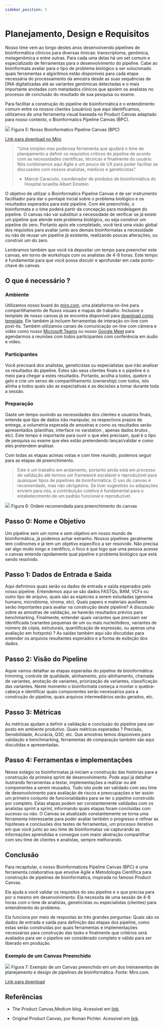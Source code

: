 ```yaml
---
sidebar_position: 3
---
```



# Planejamento, Design e Requisitos

Nosso time vem ao longo destes anos desenvolvendo pipelines de bioinformática clínicos para diversas ômicas: transcriptoma, genômica, metagenômica e entre outras. Para cada uma delas há um set comum e especializado de ferramentas para o desenvolvimento do pipeline. Cabe ao bioinformata avaliar para o tipo de problema biológico a ser solucionado quais ferramentas e algoritmos estão disponíveis para cada etapa necessária do processamento da amostra desde as suas sequências de DNA digitalizadas até as variantes genômicas detectadas e o mais importante anotadas com metadados clínicos que apoiem os analistas no processo de conclusão do resultado de sua pesquisa ou exame.

Para facilitar a construção do pipeline de bioinformática e o entendimento comum entre os nossos clientes (usuários) que aqui identificamos, utilizamos de uma ferramenta visual baseada no Product Canvas adaptado para nosso contexto,  o Bioinformatics Pipeline Canvas (BPC).




![](/img/bpc.png)
Figura 5: Nosso Bioinformatics Pipeline Canvas (BPC)

[Link para download no Miro](https://miro.com/app/board/o9J_lyF0HrA=/)


> "Uma simples mas poderosa ferramenta que ajudará o time de planejamento a definir os requisitos críticos do pipeline de acordo com as necessidades científicas, técnicas e finalmente do usuário. Nós combinamos aqui Agile e um pouco de UX para poder facilitar as discussões com nossos analistas, médicos e geneticistas".
> - Marcel Caraciolo, coordenador de produtos de bioinformática do Hospital Israelita Albert Einstein


O objetivo de utilizar o Bioinformatics Pipeline Canvas é de ser instrumento facilitador para dar o pontapé inicial sobre o problema biológico e os resultados esperados para este pipeline. Com ele preenchido, o bioinformata e o time poderá partir da concepção para modelagem do pipeline. O canvas não vai substituir a necessidade de verificar se já existe um pipeline que atende este problema biológico, ou seja construir um pipeline do zero. Portanto após ele completado, você terá uma visão global dos requisitos para avaliar junto aos demais bioinformatas a necessidade ou não de reusar um pipeline já existente, realizando poucas alterações, ou construir um do zero. 

Lembramos também que você irá depositar um tempo para preencher este canvas, em torno de workshops com os analistas de 4-8 horas. Este tempo é fundamental para que você possa discutir e aprofundar em cada ponto-chave do canvas.

## O que é necessário ?

### Ambiente
Utilizamos  nosso board do [miro.com](http://miro.com/), uma plataforma on-line para compartilhamento de fluxos visuais e mapas de trabalho. Inclusive o template de nosso canvas já se encontra disponível para [download como template](https://miro.com/app/board/o9J_lyF0HrA=/). Ele também já incluem ferramentas de interação on-line com post-its. Também utilizamos canais de comunicação on-line com câmera e vídeo como nosso [Microsoft Teams](https://www.microsoft.com/pt-br/microsoft-teams/group-chat-software) ou nosso [Google Meet](https://meet.google.com/) para agendarmos a reuniões com todos participantes com conferência em áudio e vídeo.


### Participantes
Você precisará dos analistas, geneticistas ou especialistas que irão analisar os resultados do pipeline. Estes são seus clientes finais e o pipeline é o meio para chegar a estes resultados. Portanto, acolha a todos, quebre o gelo e crie um senso de compartilhamento (ownership) com todos, isto alinha a todos quais são as expectativas e as decisões a tomar durante toda a sessão.

### Preparação
Gaste um tempo ouvindo as necessidades dos clientes e usuários finais, entenda que tipo de dados irão manipular, os respectivos prazos de entrega, a volumetria esperada de amostras e como os resultados serão apresentados (planilhas, interface no varstation , apenas dados brutos , etc). Este tempo é importante para ouvir o que eles precisam, qual é o tipo de pesquisa ou exame que eles estão pretendendo lançar/validar e  como eles pretendem analisar.


Com todas as etapas acimas vistas e com time reunido, podemos seguir para as etapas de preenchimento. 


> Este é um trabalho em andamento, portanto ainda está em processo de validação até termos um framework escalável e reproduzível para quaisquer tipos de pipelines de bioinformática. O uso do canvas é recomendado, mas não obrigatório. Se tiver sugestões ou adapações enviem para nós, a contribuição coletiva é fundamental para o estabelecimento de um padrão funcional e reproduzível.




![](/img/bpc-fluxo.png)
Figura 6: Ordem recomendada para preenchimento do canvas


## Passo 0: Nome e Objetivo
Um pipeline sem um nome e sem objetivo em nosso mundo de bioinformática, já podemos achar estranho. Nossos pipelines geralmente tem codinomes e já tem um objetivo específico a ser resolvido. Não precisa ser algo muito longo e científico, o foco é que logo que uma pessoa acesse o canvas entenda rapidamente qual pipeline e  problema biológico que está sendo resolvido.

## Passo 1: Dados de Entrada e Saída
Aqui definimos quais serão os dados de entrada e saída esperados pelo nosso pipeline. Entendemos aqui se são dados FASTQs, BAM, VCFs ou outro tipo de arquivo, quais são as espécies a serem estudadas (genoma humano, microbioma, viroma, etc). Quais papers e materiais auxiliares serão importantes para avaliar na construção deste pipeline?  A discussão sobre as amostras de validação, se haverão resultados prévios para benchmarking. Finalmente, entender quais variantes que precisam ser identificada (variantes pequenas de um ou mais nucleótideos, variantes de número de cópia, estruturais, quantificação de expressão, ou apenas uma avaliação em hotspots) ?  As saídas também aqui são discutidas para entender os arquivos resultantes esperados e a forma de exibição dos dados.


## Passo 2: Visão do Pipeline
Aquie vamos detalhar as etapas esperadas do pipeline de bioinformática: trimming, controle de qualidade, alinhamento, pós-alinhamento, chamada de variantes, anotação de variantes, priorização de variantes, classificação das variantes. Neste momento o bioinformata começa a montar o quebra-cabeça e identificar quais componentes serão necessários para a construção do pipeline, quais arquivos intermediários serão gerados, etc.


## Passo 3: Métricas
As métricas ajudam a definir a validação e conclusão do pipeline para ser posto em ambiente produtivo. Quais métricas esperadas ? Precisão, Sensibilidade, Acurácia, Q30, etc. Que amostras temos disponíveis para validação e benchmarking, ferramentas de comparação também são aqui discutidas e apresentadas.

## Passo 4: Ferramentas e implementações
Nesse estágio os bioinformatas já iniciam a construção das histórias para a construção da primeira sprint de desenvolvimento. Pode aqui já detalhar ilustrando ferramentas a testar, implementações a realizar ou até componentes a serem reusados. Tudo isto pode ser validado com seu time de desenvolvimento para avaliação de riscos e preocupações e ter assim um primeiro conjunto de funcionalidades para se ter o pipeline construído por completo. Estas etapas podem ser constantemente validadas com os analistas sprint a sprint, informando quais etapas foram concluídas com sucesso ou não. O Canvas se atualizado constantemente se torna uma ferramenta interessante para poder avaliar também o progresso e refinar as hipóteses e conclusões dos testes de ferramentas, um processo iterativo em que você junto ao seu time de bioinformatas vai capturando as informações aprendidas e consegue com maior abstração compartilhar com seu time de clientes e analistas, sempre melhorando.


## Conclusão

Para recapitular, o nosso Bioinformatices Pipeline Canvas (BPC) é uma ferramenta colaborativa que envolve Agile e  Metodologia Científica para construção de pipelines de bioinformática, inspirada no famoso Product Canvas. 

Ela ajuda a você validar os requisitos do seu pipeline e o que precisa para por o mesmo em desenvolvimento.  Ela necessita de uma sessão de 4-8 horas com o time de analistas, geneticistas ou especialistas (clientes) para entendimento do problema. 

Ela funciona por meio de respostas às três grandes perguntas: Quais são os dados de entrada e saída para definição das etapas dos pipeline, como estas serão construídas por quais ferramentas e implementações necessárias para construção das tasks e finalmente que critérios será avaliados para ser o pipeline ser considerado completo e válido para ser liberado em produção.


### Exemplo de um Canvas Preenchido



![](/img/BPC-BRCA.jpg)
Figura 7: Exemplo de um Canvas preenchido em um dos treinamentos de planejamento e design de pipelines de bioinformática. Fonte: Miro.com.

[Link para download](https://miro.com/app/board/o9J_lyFSWQc=/)

## Referências

- The Product Canvas,Medium blog. Acessível em [link](https://medium.com/qdivision/the-product-canvas-edf8df531).

- Original Product Canvas, por Roman Pichler. Acessível em [link](https://www.romanpichler.com/tools/the-product-canvas/).